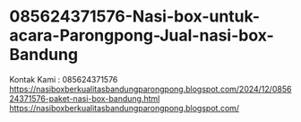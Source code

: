 # 085624371576-Nasi-box-untuk-acara-Parongpong-Jual-nasi-box-Bandung
Kontak Kami : 085624371576  https://nasiboxberkualitasbandungparongpong.blogspot.com/2024/12/085624371576-paket-nasi-box-bandung.html  https://nasiboxberkualitasbandungparongpong.blogspot.com/
